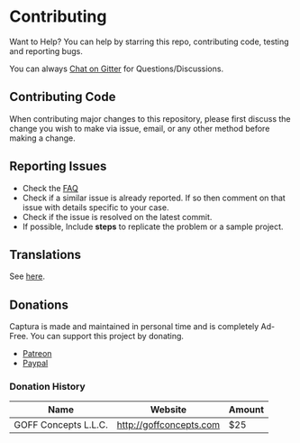 # Contributing

Want to Help? You can help by starring this repo, contributing code, testing and reporting bugs.

You can always [Chat on Gitter](https://gitter.im/MathewSachin/Screna) for Questions/Discussions.

## Contributing Code

When contributing major changes to this repository, please first discuss the change you wish to make via issue, email, or any other method before making a change.

## Reporting Issues

- Check the [FAQ](docs/FAQ.md)
- Check if a similar issue is already reported. If so then comment on that issue with details specific to your case.
- Check if the issue is resolved on the latest commit.
- If possible, Include **steps** to replicate the problem or a sample project.

## Translations

See [here](docs/Translation.md).

## Donations

Captura is made and maintained in personal time and is completely Ad-Free.
You can support this project by donating.

- [Patreon][patreon]
- [Paypal][paypal]

### Donation History

Name                 | Website                 | Amount
---------------------|-------------------------|---------
GOFF Concepts L.L.C. | http://goffconcepts.com | $25

[gratipay]: https://gratipay.com/Screna
[patreon]: https://www.patreon.com/MathewSachin
[paypal]: https://www.paypal.me/MathewSachin